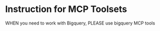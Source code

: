 # Instruction for MCP Toolsets

WHEN you need to work with Bigquery,
PLEASE use bigquery MCP tools 
